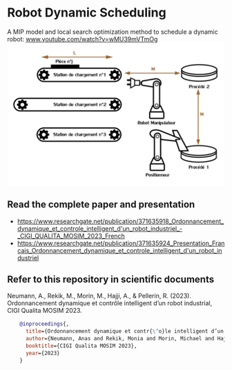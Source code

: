 # Robot Dynamic Scheduling
A MIP model and local search optimization method to schedule a dynamic robot: www.youtube.com/watch?v=wMU39mVTmOg 
![topic](/documentation/doc2.png)

## Read the complete paper and presentation
* https://www.researchgate.net/publication/371635918_Ordonnancement_dynamique_et_controle_intelligent_d'un_robot_industriel_-_CIGI_QUALITA_MOSIM_2023_French
* https://www.researchgate.net/publication/371635924_Presentation_Francais_Ordonnancement_dynamique_et_controle_intelligent_d'un_robot_industriel

## Refer to this repository in scientific documents
Neumann, A., Rekik, M., Morin, M., Hajji, A., & Pellerin, R. (2023). Ordonnancement dynamique et contrôle intelligent d’un robot industrial, CIGI Qualita MOSIM 2023.

```bibtex
    @inproceedings{,
      title={Ordonnancement dynamique et contr{\^o}le intelligent d’un robot industriel},
      author={Neumann, Anas and Rekik, Monia and Morin, Michael and Hajji, Adn{\`e}ne and Pellerin, Robert},
      booktitle={CIGI Qualita MOSIM 2023},
      year={2023}
    }
```
